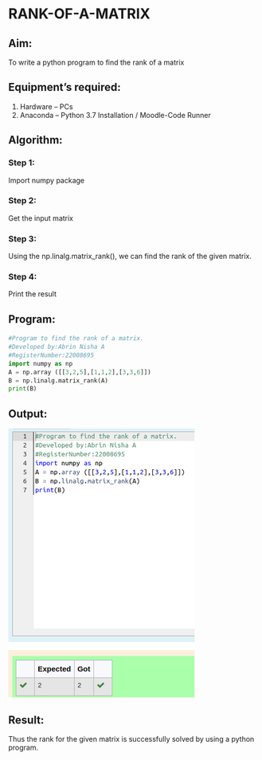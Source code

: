 # RANK-OF-A-MATRIX

## Aim:

To write a python program to find the rank of a matrix

## Equipment’s required:

1. 	Hardware – PCs
2. 	Anaconda – Python 3.7 Installation / Moodle-Code Runner

## Algorithm:

### Step 1: 
Import numpy package
### Step 2: 
Get the input matrix
### Step 3:
Using the np.linalg.matrix_rank(), we can find the rank of the given matrix.
### Step 4: 
Print the result

## Program:
```python
#Program to find the rank of a matrix.
#Developed by:Abrin Nisha A 
#RegisterNumber:22008695
import numpy as np
A = np.array ([[3,2,5],[1,1,2],[3,3,6]])
B = np.linalg.matrix_rank(A)
print(B)
```

## Output:

![](rank.png)

## Result:

Thus the rank for the given matrix is successfully solved by  using a python program.
